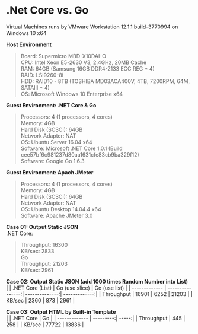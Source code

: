 # .Net Core vs. Go
  
Virtual Machines runs by VMware Workstation 12.1.1 build-3770994 on Windows 10 x64  
  
<b>Host Environment</b>  
>Board: Supermicro MBD-X10DAI-O  
>CPU: Intel Xeon E5-2630 V3, 2.4GHz, 20MB Cache  
>RAM: 64GB (Samsung 16GB DDR4-2133 ECC REG * 4)  
>RAID: LSI9260-8i  
>HDD: RAID10 - 8TB (TOSHIBA MD03ACA400V, 4TB, 7200RPM, 64M, SATAIII * 4)  
>OS: Microsoft Windows 10 Enterprise x64
  
<b>Guest Environment: .NET Core & Go</b>  
>Processors: 4 (1 processors, 4 cores)  
>Memory: 4GB  
>Hard Disk (SCSCI): 64GB  
>Network Adapter: NAT  
>OS: Ubuntu Server 16.04 x64  
>Software: Microsoft .NET Core 1.0.1 (Build cee57bf6c981237d80aa1631cfe83cb9ba329f12)  
>Software: Google Go 1.6.3   
  
<b>Guest Environment: Apach JMeter</b>  
>Processors: 4 (1 processors, 4 cores)  
>Memory: 4GB  
>Hard Disk (SCSCI): 64GB  
>Network Adapter: NAT  
>OS: Ubuntu Desktop 14.04.4 x64  
>Software: Apache JMeter 3.0  
  
  
  
<b>Case 01: Output Static JSON</b>  
.NET Core:  
>Throughput: 16300  
>KB/sec: 2833  
Go  
>Throughput: 21203  
>KB/sec: 2961  
  
<b>Case 02: Output Static JSON (add 1000 times Random Number into List)</b>  
|               | .NET Core (List) | Go (use slice) | Go (use list) |
| ------------- | ----------------:| --------------:| -------------:|
| Throughput    |            16901 |           6252 |         21203 |
| KB/sec        |             2360 |            873 |          2961 |

  
<b>Case 03: Output HTML by Built-in Template</b>  
|               | .NET Core | Go    |
| ------------- | ---------:| -----:|
| Throughput    |       445 |   258 |
| KB/sec        |     77722 | 13836 |
